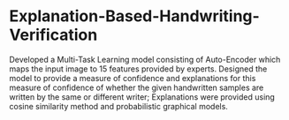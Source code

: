# Explanation-Based-Handwriting-Verification
Developed a Multi-Task Learning model consisting of Auto-Encoder which maps the input image to 15 features provided by experts. Designed the model to provide a measure of confidence and explanations for this measure of confidence of whether the given handwritten samples are written by the same or different writer; Explanations were provided using cosine similarity method and probabilistic graphical models.
